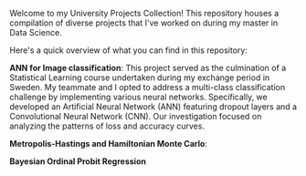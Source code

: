Welcome to my University Projects Collection! 
This repository houses a compilation of diverse projects that I've worked on during my master in Data Science.

Here's a quick overview of what you can find in this repository:

**ANN for Image classification**: This project served as the culmination of a Statistical Learning course undertaken during my exchange period in Sweden. My teammate and I opted to address a multi-class classification challenge by implementing various neural networks. Specifically, we developed an Artificial Neural Network (ANN) featuring dropout layers and a Convolutional Neural Network (CNN). Our investigation focused on analyzing the patterns of loss and accuracy curves.

**Metropolis-Hastings and Hamiltonian Monte Carlo**: 

**Bayesian Ordinal Probit Regression**



